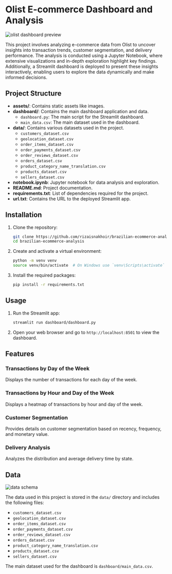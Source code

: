 # Olist E-commerce Dashboard and Analysis

![olist dashboard preview](https://github.com/rizaisnakhoir/brazilian-ecommerce-analysis/blob/main/assets/dashboard.gif?raw=true)

This project involves analyzing e-commerce data from Olist to uncover insights into transaction trends, customer segmentation, and delivery performance. The analysis is conducted using a Jupyter Notebook, where extensive visualizations and in-depth exploration highlight key findings. Additionally, a Streamlit dashboard is deployed to present these insights interactively, enabling users to explore the data dynamically and make informed decisions.

## Project Structure

- **assets/**: Contains static assets like images.
- **dashboard/**: Contains the main dashboard application and data.
  - `dashboard.py`: The main script for the Streamlit dashboard.
  - `main_data.csv`: The main dataset used in the dashboard.
- **data/**: Contains various datasets used in the project.
  - `customers_dataset.csv`
  - `geolocation_dataset.csv`
  - `order_items_dataset.csv`
  - `order_payments_dataset.csv`
  - `order_reviews_dataset.csv`
  - `orders_dataset.csv`
  - `product_category_name_translation.csv`
  - `products_dataset.csv`
  - `sellers_dataset.csv`
- **notebook.ipynb**: Jupyter notebook for data analysis and exploration.
- **README.md**: Project documentation.
- **requirements.txt**: List of dependencies required for the project.
- **url.txt**: Contains the URL to the deployed Streamlit app.

## Installation

1. Clone the repository:
    ```sh
    git clone https://github.com/rizaisnakhoir/brazilian-ecommerce-analysis.git
    cd brazilian-ecommerce-analysis
    ```

2. Create and activate a virtual environment:
    ```sh
    python -m venv venv
    source venv/bin/activate  # On Windows use `venv\Scripts\activate`
    ```

3. Install the required packages:
    ```sh
    pip install -r requirements.txt
    ```

## Usage

1. Run the Streamlit app:
    ```sh
    streamlit run dashboard/dashboard.py
    ```

2. Open your web browser and go to `http://localhost:8501` to view the dashboard.

## Features

### Transactions by Day of the Week

Displays the number of transactions for each day of the week.

### Transactions by Hour and Day of the Week

Displays a heatmap of transactions by hour and day of the week.

### Customer Segmentation

Provides details on customer segmentation based on recency, frequency, and monetary value.

### Delivery Analysis

Analyzes the distribution and average delivery time by state.

## Data
![data schema](https://i.imgur.com/HRhd2Y0.png)

The data used in this project is stored in the `data/` directory and includes the following files:
- `customers_dataset.csv`
- `geolocation_dataset.csv`
- `order_items_dataset.csv`
- `order_payments_dataset.csv`
- `order_reviews_dataset.csv`
- `orders_dataset.csv`
- `product_category_name_translation.csv`
- `products_dataset.csv`
- `sellers_dataset.csv`

The main dataset used for the dashboard is `dashboard/main_data.csv`.
